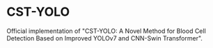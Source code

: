 # CST-YOLO
Official implementation of "CST-YOLO: A Novel Method for Blood Cell Detection Based on Improved YOLOv7 and CNN-Swin Transformer".
